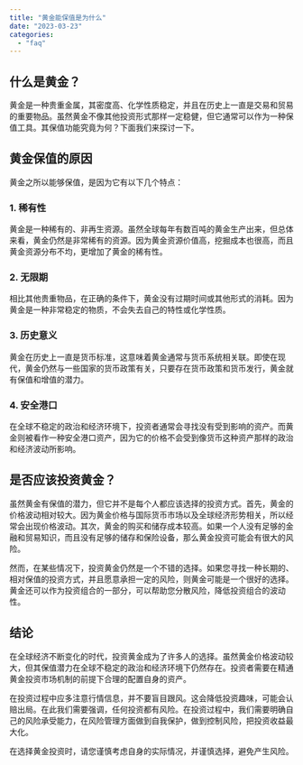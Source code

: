 ```yaml
---
title: "黄金能保值是为什么"
date: "2023-03-23"
categories: 
  - "faq"
---
```


## 什么是黄金？

黄金是一种贵重金属，其密度高、化学性质稳定，并且在历史上一直是交易和贸易的重要物品。虽然黄金不像其他投资形式那样一定稳健，但它通常可以作为一种保值工具。其保值功能究竟为何？下面我们来探讨一下。

## 黄金保值的原因

黄金之所以能够保值，是因为它有以下几个特点：

### 1\. 稀有性

黄金是一种稀有的、非再生资源。虽然全球每年有数百吨的黄金生产出来，但总体来看，黄金仍然是非常稀有的资源。因为黄金资源价值高，挖掘成本也很高，而且黄金资源分布不均，更增加了黄金的稀有性。

### 2\. 无限期

相比其他贵重物品，在正确的条件下，黄金没有过期时间或其他形式的消耗。因为黄金是一种非常稳定的物质，不会失去自己的特性或化学性质。

### 3\. 历史意义

黄金在历史上一直是货币标准，这意味着黄金通常与货币系统相关联。即使在现代，黄金仍然与一些国家的货币政策有关，只要存在货币政策和货币发行，黄金就有保值和增值的潜力。

### 4\. 安全港口

在全球不稳定的政治和经济环境下，投资者通常会寻找没有受到影响的资产。而黄金则被看作一种安全港口资产，因为它的价格不会受到像货币这种资产那样的政治和经济波动所影响。

## 是否应该投资黄金？

虽然黄金有保值的潜力，但它并不是每个人都应该选择的投资方式。首先，黄金的价格波动相对较大。因为黄金价格与国际货币市场以及全球经济形势相关，所以经常会出现价格波动。其次，黄金的购买和储存成本较高。如果一个人没有足够的金融和贸易知识，而且没有足够的储存和保险设备，那么黄金投资可能会有很大的风险。

然而，在某些情况下，投资黄金仍然是一个不错的选择。如果您寻找一种长期的、相对保值的投资方式，并且愿意承担一定的风险，则黄金可能是一个很好的选择。黄金还可以作为投资组合的一部分，可以帮助您分散风险，降低投资组合的波动性。

## 结论

在全球经济不断变化的时代，投资黄金成为了许多人的选择。虽然黄金价格波动较大，但其保值潜力在全球不稳定的政治和经济环境下仍然存在。投资者需要在精通黄金投资市场机制的前提下合理的配置自身的资产。

在投资过程中应多注意行情信息，并不要盲目跟风。这会降低投资趣味，可能会认赔出局。在此我们需要强调，任何投资都有风险。在投资过程中，我们需要明确自己的风险承受能力，在风险管理方面做到自我保护，做到控制风险，把投资收益最大化。

在选择黄金投资时，请您谨慎考虑自身的实际情况，并谨慎选择，避免产生风险。
